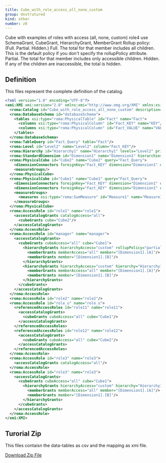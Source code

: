 ```yaml
---
title: Cube_with_role_access_all_none_custom
group: Unstrutured
kind: other
number: z0
---
```

Cube with examples of roles with access (all, none, custom)
role4 use SchemaGrant, CubeGrant, HierarchyGrant, MemberGrant
Rollup policy: (Full. Partial. Hidden.)
Full. The total for that member includes all children. This is the default policy if you don't specify the rollupPolicy attribute.
Partial. The total for that member includes only accessible children.
Hidden. If any of the children are inaccessible, the total is hidden.



## Definition

This files represent the complete definition of the catalog.

```xml
<?xml version="1.0" encoding="UTF-8"?>
<xmi:XMI xmi:version="2.0" xmlns:xmi="http://www.omg.org/XMI" xmlns:xsi="http://www.w3.org/2001/XMLSchema-instance" xmlns:roma="https://www.daanse.org/spec/org.eclipse.daanse.rolap.mapping">
  <roma:Catalog id="Cube_with_role_access_all_none_custom" description="Schema with role access all, none, custom" name="Cube_with_role_access_all_none_custom" cubes="Cube1 Cube2" accessRoles="role1 role11 role12 role2 role3 role3 manager role_u" dbschemas="databaseSchema"/>
  <roma:DatabaseSchema id="databaseSchema">
    <tables xsi:type="roma:PhysicalTable" id="Fact" name="Fact">
      <columns xsi:type="roma:PhysicalColumn" id="Fact_KEY" name="KEY"/>
      <columns xsi:type="roma:PhysicalColumn" id="Fact_VALUE" name="VALUE" type="Integer"/>
    </tables>
  </roma:DatabaseSchema>
  <roma:TableQuery id="Fact_Query" table="Fact"/>
  <roma:Level id="Level2" name="Level2" column="Fact_KEY"/>
  <roma:Hierarchy id="Hierarchy1" name="Hierarchy1" levels="Level2" primaryKey="Fact_KEY" query="Fact_Query"/>
  <roma:StandardDimension id="Dimension1" name="Dimension1" hierarchies="Hierarchy1"/>
  <roma:PhysicalCube id="Cube2" name="Cube2" query="Fact_Query">
    <dimensionConnectors foreignKey="Fact_KEY" dimension="Dimension1" overrideDimensionName="Dimension1"/>
    <measureGroups/>
  </roma:PhysicalCube>
  <roma:PhysicalCube id="Cube1" name="Cube1" query="Fact_Query">
    <dimensionConnectors foreignKey="Fact_KEY" dimension="Dimension1" overrideDimensionName="Dimension1" id="DimensionConnector1"/>
    <dimensionConnectors foreignKey="Fact_KEY" dimension="Dimension1" overrideDimensionName="Dimension2" id="DimensionConnector2"/>
    <measureGroups>
      <measures xsi:type="roma:SumMeasure" id="Measure1" name="Measure1" column="Fact_VALUE"/>
    </measureGroups>
  </roma:PhysicalCube>
  <roma:AccessRole id="role1" name="role1">
    <accessCatalogGrants catalogAccess="all">
      <cubeGrants cube="Cube2"/>
    </accessCatalogGrants>
  </roma:AccessRole>
  <roma:AccessRole id="manager" name="manager">
    <accessCatalogGrants>
      <cubeGrants cubeAccess="all" cube="Cube1">
        <hierarchyGrants hierarchyAccess="custom" rollupPolicy="partial" hierarchy="Hierarchy1" topLevel="Level2">
          <memberGrants memberAccess="all" member="[Dimension1].[A]"/>
          <memberGrants member="[Dimension1].[B]"/>
        </hierarchyGrants>
        <hierarchyGrants hierarchyAccess="custom" hierarchy="Hierarchy1" bottomLevel="Level2" topLevel="Level2">
          <memberGrants memberAccess="all" member="[Dimension1].[A]"/>
          <memberGrants member="[Dimension1].[B]"/>
        </hierarchyGrants>
      </cubeGrants>
    </accessCatalogGrants>
  </roma:AccessRole>
  <roma:AccessRole id="role2" name="role2"/>
  <roma:AccessRole id="role_u" name="role_u">
    <referencedAccessRoles id="role11" name="role11">
      <accessCatalogGrants>
        <cubeGrants cubeAccess="all" cube="Cube1"/>
      </accessCatalogGrants>
    </referencedAccessRoles>
    <referencedAccessRoles id="role12" name="role12">
      <accessCatalogGrants>
        <cubeGrants cubeAccess="all" cube="Cube2"/>
      </accessCatalogGrants>
    </referencedAccessRoles>
  </roma:AccessRole>
  <roma:AccessRole id="role3" name="role3">
    <accessCatalogGrants catalogAccess="all"/>
  </roma:AccessRole>
  <roma:AccessRole id="role3" name="role3">
    <accessCatalogGrants>
      <cubeGrants cubeAccess="all" cube="Cube1">
        <hierarchyGrants hierarchyAccess="custom" hierarchy="Hierarchy1" topLevel="Level2">
          <memberGrants memberAccess="all" member="[Dimension1].[A]"/>
          <memberGrants member="[Dimension1].[B]"/>
        </hierarchyGrants>
      </cubeGrants>
    </accessCatalogGrants>
  </roma:AccessRole>
</xmi:XMI>

```



## Turorial Zip
This files contaisn the data-tables as csv and the mapping as xmi file.

<a href="./zip/tutorial.accessallnonecustom.zip" download>Download Zip File</a>
